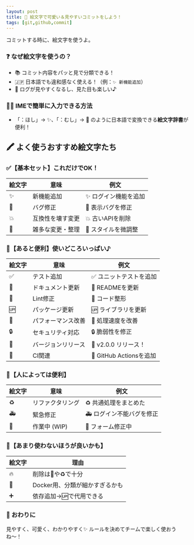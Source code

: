 ```yaml
---
layout: post
title: 🧸 絵文字で可愛い＆見やすいコミットをしよう！
tags: [git,github,commit]
---
```


コミットする時に、絵文字を使うよ。

### ❓ なぜ絵文字を使うの？

* 📚 コミット内容をパッと見で分類できる！
* 🇯🇵 日本語でも違和感なく使える！（例：`✨ 新機能追加`）
* 👀 ログが見やすくなるし、見た目も楽しい♪

### 🧙‍♂️ IMEで簡単に入力できる方法

* 「：ほし」→ ✨、「：むし」→ 🐛 のように日本語で変換できる**絵文字辞書**が便利！

## 🖍️ よく使うおすすめ絵文字たち

### ✅【基本セット】これだけでOK！

| 絵文字 | 意味       | 例文          |
| --- | -------- | ----------- |
| ✨   | 新機能追加    | ✨ ログイン機能を追加 |
| 🐛  | バグ修正     | 🐛 表示バグを修正  |
| 💥  | 互換性を壊す変更 | 💥 古いAPIを削除 |
| 🎨  | 雑多な変更・整理 | 🎨 スタイルを微調整 |

### 🌟【あると便利】使いどころいっぱい♪

| 絵文字 | 意味        | 例文                   |
| --- | --------- | -------------------- |
| ✅   | テスト追加     | ✅ ユニットテストを追加         |
| 📝  | ドキュメント更新  | 📝 READMEを更新         |
| 👕  | Lint修正    | 👕 コード整形             |
| 🆙  | パッケージ更新   | 🆙 ライブラリを更新          |
| 🐎  | パフォーマンス改善 | 🐎 処理速度を改善           |
| 🔒  | セキュリティ対応  | 🔒 脆弱性を修正            |
| 🎉  | バージョンリリース | 🎉 v2.0.0 リリース！      |
| 💚  | CI関連      | 💚 GitHub Actionsを追加 |

### 🧩【人によっては便利】

| 絵文字 | 意味        | 例文             |
| --- | --------- | -------------- |
| ♻️  | リファクタリング  | ♻️ 共通処理をまとめた   |
| 🚑  | 緊急修正      | 🚑 ログイン不能バグを修正 |
| 🚧  | 作業中 (WIP) | 🚧 フォーム修正中     |

### 🚫【あまり使わないほうが良いかも】

| 絵文字 | 理由                 |
| --- | ------------------ |
| 🔥  | 削除は🎨や♻️で十分        |
| 🐳  | Docker用、分類が細かすぎるかも |
| ➕   | 依存追加→🆙で代用できる      |

### 🎀 おわりに

見やすく、可愛く、わかりやすく✨
ルールを決めてチームで楽しく使おうね〜！
